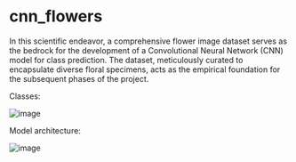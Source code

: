 # cnn_flowers

In this scientific endeavor, a comprehensive flower image dataset serves as the bedrock for the development of a Convolutional Neural Network (CNN) model for class prediction. The dataset, meticulously curated to encapsulate diverse floral specimens, acts as the empirical foundation for the subsequent phases of the project. 

Classes:
  
  ![image](https://github.com/sxvxmx/cnn_flowers/assets/115085796/5a2c5240-ebe8-4d83-9814-f327c71cca43)

Model architecture:
  
  ![image](https://github.com/sxvxmx/cnn_flowers/assets/115085796/267d82b9-39ef-4be2-830f-9686f3cb53cf)

